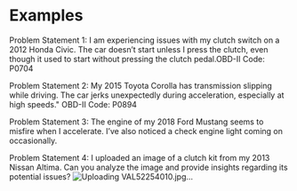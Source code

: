 # Examples

Problem Statement 1:
I am experiencing issues with my clutch switch on a 2012 Honda Civic. The car doesn’t start unless I press the clutch, even though it used to start without pressing the clutch pedal.OBD-II Code: P0704

Problem Statement 2:
My 2015 Toyota Corolla has transmission slipping while driving. The car jerks unexpectedly during acceleration, especially at high speeds."
OBD-II Code: P0894

Problem Statement 3:
The engine of my 2018 Ford Mustang seems to misfire when I accelerate. I’ve also noticed a check engine light coming on occasionally.

Problem Statement 4:
I uploaded an image of a clutch kit from my 2013 Nissan Altima. Can you analyze the image and provide insights regarding its potential issues?
![Uploading VAL52254010.jpg…]()
